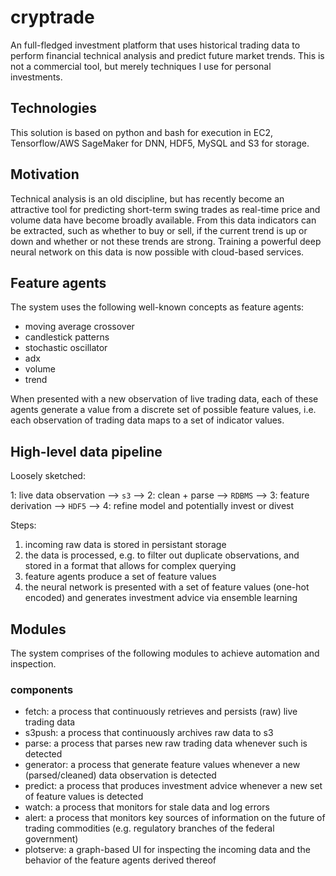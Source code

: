 # cryptrade
An full-fledged investment platform that uses historical trading data to perform financial technical analysis and predict future market trends. This is not a commercial tool, but merely techniques I use for personal investments.


## Technologies
This solution is based on python and bash for execution in EC2,   Tensorflow/AWS SageMaker for DNN, HDF5, MySQL and S3 for storage.


## Motivation
Technical analysis is an old discipline, but has recently become an attractive tool for predicting short-term swing trades as real-time price and volume data have become broadly available. From this data indicators can be extracted, such as whether to buy or sell, if the current trend is up or down and whether or not these trends are strong. Training a powerful deep neural network on this data is now possible with cloud-based services.


## Feature agents
The system uses the following well-known concepts as feature agents:

* moving average crossover
* candlestick patterns
* stochastic oscillator
* adx
* volume
* trend

When presented with a new observation of live trading data, each of these agents generate a value from a discrete set of possible feature values, i.e. each observation of trading data maps to a set of indicator values.



## High-level data pipeline

Loosely sketched:

1: live data observation --> `s3` --> 2: clean + parse --> `RDBMS` --> 3: feature derivation --> `HDF5` --> 4: refine model and potentially invest or divest

Steps:

1.  incoming raw data is stored in persistant storage
2. the data is processed, e.g. to filter out duplicate observations, and stored in a format that allows for complex querying
3. feature agents produce a set of feature values
4. the neural network is presented with a set of feature values (one-hot encoded) and generates investment advice via ensemble learning


## Modules
The system comprises of the following modules to achieve automation and inspection.

### components
* fetch: a process that continuously retrieves and persists (raw) live trading data
* s3push: a process that continuously archives raw data to s3
* parse: a process that parses new raw trading data whenever such is detected
* generator: a process that generate feature values whenever a new (parsed/cleaned) data observation is detected
* predict: a process that produces investment advice whenever a new set of feature values is detected
* watch: a process that monitors for stale data and log errors
* alert: a process that monitors key sources of information on the future of trading commodities (e.g. regulatory branches of the federal government)
* plotserve: a graph-based UI for inspecting the incoming data and the behavior of the feature agents derived thereof

